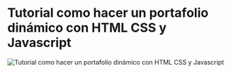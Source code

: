 # Tutorial como hacer un portafolio dinámico con HTML CSS y Javascript

![Tutorial como hacer un portafolio dinámico con HTML CSS y Javascript](https://raw.githubusercontent.com/falconmasters/portafolio-dinamico/master/img/thumb.png)

